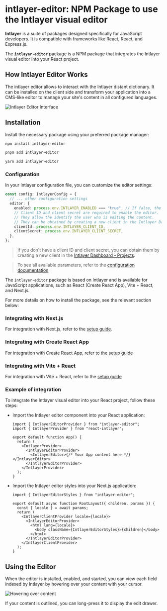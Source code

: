 # intlayer-editor: NPM Package to use the Intlayer visual editor

**Intlayer** is a suite of packages designed specifically for JavaScript developers. It is compatible with frameworks like React, React, and Express.js.

The **`intlayer-editor`** package is a NPM package that integrates the Intlayer visual editor into your React project.

## How Intlayer Editor Works

The intlayer editor allows to interact with the Intlayer distant dictionary. It can be installed on the client side and transform your application into a CMS-like editor to manage your site's content in all configured languages.

![Intlayer Editor Interface](https://github.com/aymericzip/intlayer/blob/main/docs/en-GB/intlayer_editor_ui.png)

## Installation

Install the necessary package using your preferred package manager:

```bash packageManager="npm"
npm install intlayer-editor
```

```bash packageManager="pnpm"
pnpm add intlayer-editor
```

```bash packageManager="yarn"
yarn add intlayer-editor
```

### Configuration

In your Intlayer configuration file, you can customize the editor settings:

```typescript
const config: IntlayerConfig = {
  // ... other configuration settings
  editor: {
    enabled: process.env.INTLAYER_ENABLED === "true", // If false, the editor is inactive and cannot be accessed.
    // Client ID and client secret are required to enable the editor.
    // They allow the identify the user who is editing the content.
    // They can be obtained by creating a new client in the Intlayer Dashboard - Projects (https://intlayer.org/dashboard/projects).
    clientId: process.env.INTLAYER_CLIENT_ID,
    clientSecret: process.env.INTLAYER_CLIENT_SECRET,
  },
};
```

> If you don't have a client ID and client secret, you can obtain them by creating a new client in the [Intlayer Dashboard - Projects](https://intlayer.org/dashboard/projects).

> To see all available parameters, refer to the [configuration documentation](https://github.com/aymericzip/intlayer/blob/main/docs/en-GB/configuration.md)

The `intlayer-editor` package is based on Intlayer and is available for JavaScript applications, such as React (Create React App), Vite + React, and Next.js.

For more details on how to install the package, see the relevant section below:

### Integrating with Next.js

For integration with Next.js, refer to the [setup guide](https://github.com/aymericzip/intlayer/blob/main/docs/en-GB/intlayer_with_nextjs_15.md).

### Integrating with Create React App

For integration with Create React App, refer to the [setup guide](https://github.com/aymericzip/intlayer/blob/main/docs/en-GB/intlayer_with_create_react_app.md)

### Integrating with Vite + React

For integration with Vite + React, refer to the [setup guide](https://github.com/aymericzip/intlayer/blob/main/docs/en-GB/intlayer_with_vite+react.md)

### Example of integration

To integrate the Intlayer visual editor into your React project, follow these steps:

- Import the Intlayer editor component into your React application:

  ```tsx fileName="src/App.jsx"
  import { IntlayerEditorProvider } from "intlayer-editor";
  import { IntlayerProvider } from "react-intlayer";

  export default function App() {
    return (
      <IntlayerProvider>
        <IntlayerEditorProvider>
          <IntlayerEditor>{/* Your App content here */}</IntlayerEditor>
        </IntlayerEditorProvider>
      </IntlayerProvider>
    );
  }
  ```

- Import the Intlayer editor styles into your Next.js application:

  ```tsx fileName="src/app/[locale]/layout.jsx"
  import { IntlayerEditorStyles } from "intlayer-editor";

  export default async function RootLayout({ children, params }) {
    const { locale } = await params;
    return (
      <IntlayerClientProvider locale={locale}>
        <IntlayerEditorProvider>
          <html lang={locale}>
            <body className={IntlayerEditorStyles}>{children}</body>
          </html>
        </IntlayerEditorProvider>
      </IntlayerClientProvider>
    );
  }
  ```

## Using the Editor

When the editor is installed, enabled, and started, you can view each field indexed by Intlayer by hovering over your content with your cursor.

![Hovering over content](https://github.com/aymericzip/intlayer/blob/main/docs/en-GB/intlayer_editor_hover_content.png)

If your content is outlined, you can long-press it to display the edit drawer.
